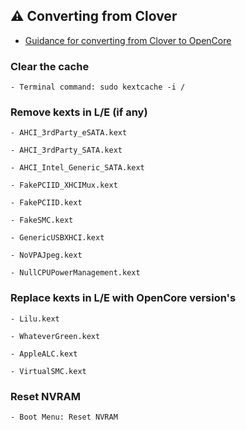 ## ⚠️ Converting from Clover

* [Guidance for converting from Clover to OpenCore](https://github.com/dortania/OpenCore-Desktop-Guide/tree/master/clover-conversion)


### Clear the cache

`- Terminal command: sudo kextcache -i /`


### Remove kexts in L/E (if any)

`- AHCI_3rdParty_eSATA.kext`

`- AHCI_3rdParty_SATA.kext`

`- AHCI_Intel_Generic_SATA.kext`

`- FakePCIID_XHCIMux.kext`

`- FakePCIID.kext`

`- FakeSMC.kext`

`- GenericUSBXHCI.kext`

`- NoVPAJpeg.kext`

`- NullCPUPowerManagement.kext`


### Replace kexts in L/E with OpenCore version's

`- Lilu.kext`

`- WhateverGreen.kext`

`- AppleALC.kext`

`- VirtualSMC.kext`


### Reset NVRAM

`- Boot Menu: Reset NVRAM`



